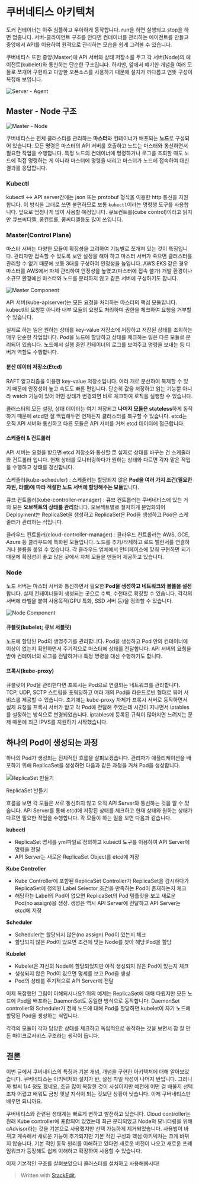 # 쿠버네티스 아키텍처

도커 컨테이너는 아주 심플하고 우아하게 동작합니다. run을 하면 실행되고 stop을 하면 멈춥니다. 서버-클라이언트 구조를 안다면 컨테이너를 관리하는 에이전트를 만들고 중앙에서 API를 이용하여 원격으로 관리하는 모습을 쉽게 그려볼 수 있습니다.

쿠버네티스 또한 중앙(Master)에 API 서버와 상태 저장소를 두고 각 서버(Node)의 에이전트(kubelet)와 통신하는 단순한 구조입니다. 하지만, 앞에서 얘기한 개념을 여러 모듈로 쪼개어 구현하고 다양한 오픈소스를 사용하기 때문에 설치가 까다롭고 언뜻 구성이 복잡해 보입니다.

![Server - Agent](https://subicura.com/assets/article_images/2019-05-19-kubernetes-basic-1/server-agent.png)

## Master - Node 구조

![Master - Node](https://subicura.com/assets/article_images/2019-05-19-kubernetes-basic-1/master-node.png)

쿠버네티스는 전체 클러스터를 관리하는  **마스터**와 컨테이너가 배포되는  **노드**로 구성되어 있습니다. 모든 명령은 마스터의 API 서버를 호출하고 노드는 마스터와 통신하면서 필요한 작업을 수행합니다. 특정 노드의 컨테이너에 명령하거나 로그를 조회할 때도 노드에 직접 명령하는 게 아니라 마스터에 명령을 내리고 마스터가 노드에 접속하여 대신 결과를 응답합니다.

### Kubectl

kubectl <-> API server간에는 json 또는 protobuf 형식을 이용한 http 통신을 지원합니다. 이 방식을 그대로 쓰면 불편하므로 보통  `kubectl`이라는 명령행 도구를 사용합니다. 앞으로 엄청나게 많이 사용할 예정입니다. 큐브컨트롤(cube control)이라고 읽지만 큐브씨티엘, 쿱컨트롤, 쿱씨티엘등도 많이 쓰입니다.

### Master(Control Plane)

마스터 서버는 다양한 모듈이 확장성을 고려하여 기능별로 쪼개져 있는 것이 특징입니다. 관리자만 접속할 수 있도록 보안 설정을 해야 하고 마스터 서버가 죽으면 클러스터를 관리할 수 없기 때문에 보통 3대를 구성하여 안정성을 높입니다. AWS EKS 같은 경우 마스터를 AWS에서 자체 관리하여 안정성을 높였고(마스터에 접속 불가) 개발 환경이나 소규모 환경에선 마스터와 노드를 분리하지 않고 같은 서버에 구성하기도 합니다.

![Master Component](https://subicura.com/assets/article_images/2019-05-19-kubernetes-basic-1/kubernetes-master.png)

API 서버(kube-apiserver)는 모든 요청을 처리하는 마스터의 핵심 모듈입니다. kubectl의 요청뿐 아니라 내부 모듈의 요청도 처리하며 권한을 체크하여 요청을 거부할 수 있습니다. 

실제로 하는 일은 원하는 상태를 key-value 저장소에 저장하고 저장된 상태를 조회하는 매우 단순한 작업입니다. Pod을 노드에 할당하고 상태를 체크하는 일은 다른 모듈로 분리되어 있습니다. 노드에서 실행 중인 컨테이너의 로그를 보여주고 명령을 보내는 등 디버거 역할도 수행합니다.

#### 분산 데이터 저장소(Etcd)

RAFT 알고리즘을 이용한 key-value 저장소입니다. 여러 개로 분산하여 복제할 수 있기 때문에 안정성이 높고 속도도 빠른 편입니다. 단순히 값을 저장하고 읽는 기능뿐 아니라 watch 기능이 있어 어떤 상태가 변경되면 바로 체크하여 로직을 실행할 수 있습니다.

클러스터의 모든 설정, 상태 데이터는 여기 저장되고 **나머지 모듈은 stateless**하게 동작하기 때문에 etcd만 잘 백업해두면 언제든지 클러스터를 복구할 수 있습니다. etcd는 오직 API 서버와 통신하고 다른 모듈은 API 서버를 거쳐 etcd 데이터에 접근합니다.

#### 스케줄러 & 컨트롤러

API 서버는 요청을 받으면 etcd 저장소와 통신할 뿐 실제로 상태를 바꾸는 건 스케줄러와 컨트롤러 입니다. 현재 상태를 모니터링하다가 원하는 상태와 다르면 각자 맡은 작업을 수행하고 상태를 갱신합니다.

스케줄러(kube-scheduler)
: 스케줄러는 할당되지 않은 **Pod을 여러 가지 조건(필요한 자원, 라벨)에 따라 적절한 노드 서버에 할당해주는 모듈**입니다.

큐브 컨트롤러(kube-controller-manager)
: 큐브 컨트롤러는 쿠버네티스에 있는 거의 모든 **오브젝트의 상태를 관리**합니다. 오브젝트별로 철저하게 분업화되어 Deployment는 ReplicaSet을 생성하고 ReplicaSet은 Pod을 생성하고 Pod은 스케줄러가 관리하는 식입니다.

클라우드 컨트롤러(cloud-controller-manager)
: 클라우드 컨트롤러는 AWS, GCE, Azure 등 클라우드에 특화된 모듈입니다. 노드를 추가/삭제하고 로드 밸런서를 연결하거나 볼륨을 붙일 수 있습니다. 각 클라우드 업체에서 인터페이스에 맞춰 구현하면 되기 때문에 확장성이 좋고 많은 곳에서 자체 모듈을 만들어 제공하고 있습니다.

### Node

노드 서버는 마스터 서버와 통신하면서 필요한 **Pod을 생성하고 네트워크와 볼륨을 설정**합니다. 실제 컨테이너들이 생성되는 곳으로 수백, 수천대로 확장할 수 있습니다. 각각의 서버에 라벨을 붙여 사용목적(GPU 특화, SSD 서버 등)을 정의할 수 있습니다.


![Node Component](https://subicura.com/assets/article_images/2019-05-19-kubernetes-basic-1/kubernetes-node.png)

#### 큐블릿(kubelet; 큐브 서블릿)

노드에 할당된 Pod의 생명주기를 관리합니다. Pod을 생성하고 Pod 안의 컨테이너에 이상이 없는지 확인하면서 주기적으로 마스터에 상태를 전달합니다. API 서버의 요청을 받아 컨테이너의 로그를 전달하거나 특정 명령을 대신 수행하기도 합니다.

#### 프록시(kube-proxy)

큐블릿이 Pod을 관리한다면 프록시는 Pod으로 연결되는 네트워크를 관리합니다. TCP, UDP, SCTP 스트림을 포워딩하고 여러 개의 Pod을 라운드로빈 형태로 묶어 서비스를 제공할 수 있습니다. 초기에는 kube-proxy 자체가 프록시 서버로 동작하면서 실제 요청을 프록시 서버가 받고 각 Pod에 전달해 주었는데 시간이 지나면서 iptables를 설정하는 방식으로 변경되었습니다. iptables에 등록된 규칙이 많아지면 느려지는 문제 때문에 최근 IPVS를 지원하기 시작했습니다.

## 하나의 Pod이 생성되는 과정

하나의 Pod가 생성되는 전체적인 흐름을 살펴보겠습니다. 관리자가 애플리케이션을 배포하기 위해 ReplicaSet을 생성하면 다음과 같은 과정을 거쳐 Pod을 생성합니다.

![ReplicaSet 만들기](https://subicura.com/assets/article_images/2019-05-19-kubernetes-basic-1/create-replicaset.png)

ReplicaSet 만들기

흐름을 보면 각 모듈은 서로 통신하지 않고 오직 API Server와 통신하는 것을 알 수 있습니다. API Server를 통해 etcd에 저장된 상태를 체크하고 현재 상태와 원하는 상태가 다르면 필요한 작업을 수행합니다. 각 모듈이 하는 일을 보면 다음과 같습니다.

**kubectl**

-   ReplicaSet 명세를 yml파일로 정의하고 kubectl 도구를 이용하여 API Server에 명령을 전달
-   API Server는 새로운 ReplicaSet Object를 etcd에 저장

**Kube Controller**

-   Kube Controller에 포함된 ReplicaSet Controller가 ReplicaSet을 감시하다가 ReplicaSet에 정의된 Label Selector 조건을 만족하는 Pod이 존재하는지 체크
-   해당하는 Label의 Pod이 없으면 ReplicaSet의 Pod 템플릿을 보고 새로운 Pod(no assign)을 생성. 생성은 역시 API Server에 전달하고 API Server는 etcd에 저장

**Scheduler**

-   Scheduler는 할당되지 않은(no assign) Pod이 있는지 체크
-   할당되지 않은 Pod이 있으면 조건에 맞는 Node를 찾아 해당 Pod을 할당

**Kubelet**

-   Kubelet은 자신의 Node에 할당되었지만 아직 생성되지 않은 Pod이 있는지 체크
-   생성되지 않은 Pod이 있으면 명세를 보고 Pod을 생성
-   Pod의 상태를 주기적으로 API Server에 전달

이제 복잡했던 그림이 이해되시나요? 위의 예제는 ReplicaSet에 대해 다뤘지만 모든 노드에 Pod을 배포하는 DaemonSet도 동일한 방식으로 동작합니다. DaemonSet controller와 Scheduler가 전체 노드에 대해 Pod을 할당하면 kubelet이 자기 노드에 할당된 Pod을 생성하는 식입니다.

각각의 모듈이 각자 담당한 상태를 체크하고 독립적으로 동작하는 것을 보면서 참 잘 만든 마이크로서비스 구조라는 생각이 듭니다.

## [](https://subicura.com/2019/05/19/kubernetes-basic-1.html#%EA%B2%B0%EB%A1%A0)결론

이번 글에서 쿠버네티스의 특징과 기본 개념, 개념을 구현한 아키텍처에 대해 알아보았습니다. 쿠버네티스는 아키텍처와 설치가 반, 설정 파일 작성이 나머지 반입니다. 그러니까 벌써 1/4 정도 했네요. 조금  많이  복잡한 것이 사실이지만 예전에 어떤 걸 배울지 선택조차 어렵고 배워도 금방 옛날 지식이 되는 것보단 상황이 낫습니다. 이제 쿠버네티스만 배우면 되니까요.

쿠버네티스와 관련된 생태계는 빠르게 변하고 발전하고 있습니다. Cloud controller는 원래 Kube controller에 포함되어 있었는데 최근 분리되었고 Node의 모니터링을 위해 cAdvisor라는 것을 기본으로 사용했지만 선택 가능하게 제거되었습니다. 사용법이 바뀌고 계속해서 새로운 기능이 추가되지만 기본 적인 구성과 핵심 아키텍처는 크게 바뀌지 않습니다. 기본 적인 동작 원리를 이해하고 있다면 새로운 버전이 나오고 새로운 프레임워크가 등장해도 쉽게 이해하고 확장하여 사용할 수 있습니다.

이제 기본적인 구조를 살펴보았으니 클러스터를 설치하고 사용해봅시다!


> Written with [StackEdit](https://stackedit.io/).
<!--stackedit_data:
eyJoaXN0b3J5IjpbLTExODE4MTk3NDMsNjgwMzIyNDI3LDE1ND
Y0MDc5NDIsLTEwMzYxNDEwODVdfQ==
-->